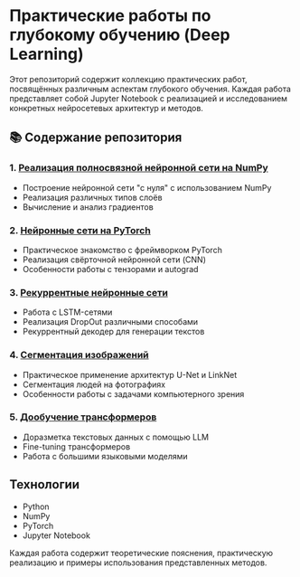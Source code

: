 # Практические работы по глубокому обучению (Deep Learning)

Этот репозиторий содержит коллекцию практических работ, посвящённых различным аспектам глубокого обучения. Каждая работа представляет собой Jupyter Notebook с реализацией и исследованием конкретных нейросетевых архитектур и методов.

## 📚 Содержание репозитория

### 1. [Реализация полносвязной нейронной сети на NumPy](nn_on_numpy.ipynb)
   - Построение нейронной сети "с нуля" с использованием NumPy
   - Реализация различных типов слоёв
   - Вычисление и анализ градиентов

### 2. [Нейронные сети на PyTorch](nn_on_pytorch.ipynb)
   - Практическое знакомство с фреймворком PyTorch
   - Реализация свёрточной нейронной сети (CNN)
   - Особенности работы с тензорами и autograd

### 3. [Рекуррентные нейронные сети](rnn.ipynb)
   - Работа с LSTM-сетями
   - Реализация DropOut различными способами
   - Рекуррентный декодер для генерации текстов

### 4. [Сегментация изображений](segmentation_images.ipynb)
   - Практическое применение архитектур U-Net и LinkNet
   - Сегментация людей на фотографиях
   - Особенности работы с задачами компьютерного зрения

### 5. [Дообучение трансформеров](llm_fine-tune_transformer.ipynb)
   - Доразметка текстовых данных с помощью LLM
   - Fine-tuning трансформеров
   - Работа с большими языковыми моделями

## Технологии
- Python
- NumPy
- PyTorch
- Jupyter Notebook

Каждая работа содержит теоретические пояснения, практическую реализацию и примеры использования представленных методов.
